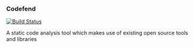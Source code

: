 ### Codefend
[![Build Status](https://gitlab.com/shibme/codefend/badges/master/pipeline.svg)](https://gitlab.com/shibme/codefend/pipelines)

A static code analysis tool which makes use of existing open source tools and libraries